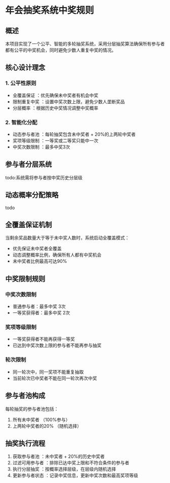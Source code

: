 # 年会抽奖系统中奖规则
## 概述
本项目实现了一个公平、智能的多轮抽奖系统，采用分层抽奖算法确保所有参与者都有公平的中奖机会，同时避免少数人重复中奖的情况。

## 核心设计理念
### 1. 公平性原则
- 全覆盖保证 ：优先确保未中奖者有机会中奖
- 限制重复中奖 ：设置中奖次数上限，避免少数人垄断奖品
- 分层概率 ：根据历史中奖情况调整中奖概率
### 2. 智能化分配
- 动态参与者池 ：每轮抽奖包含未中奖者 + 20%的上两轮中奖者
- 奖项等级限制 ：一等奖或二等奖只能中一次
- 中奖次数限制 ：最多中奖3次
## 参与者分层系统
todo:系统需将参与者按中奖历史分层级
## 动态概率分配策略
todo
## 全覆盖保证机制
当剩余奖品数量大于等于未中奖人数时，系统启动全覆盖模式：
- 优先保证未中奖者全覆盖
- 动态调整概率比例，确保所有人都有中奖机会
- 未中奖者比例最高可达90%
## 中奖限制规则
### 中奖次数限制
- 普通参与者：最多中奖 3次
- 一等奖获得者：最多中奖 2次
### 奖项等级限制
- 一等奖获得者不能再获得一等奖
- 已达到中奖次数上限的参与者不能再参与抽奖
### 轮次限制
- 同一轮次中，同一奖项不能重复抽取
- 当前轮次已中奖者不能在同一轮次再次中奖
## 参与者池构成
每轮抽奖的参与者池包括：

1. 所有未中奖者 （100%参与）
2. 上两轮中奖者的20% （随机选择）
## 抽奖执行流程
1. 获取参与者池 ：未中奖者 + 20%的历史中奖者
2. 过滤可用参与者 ：排除已达中奖上限和不符合条件的参与者
3. 执行分层抽奖 ：按概率选择层级，在层级内随机选择
4. 更新参与者状态 ：记录中奖信息，更新中奖次数和最高奖项等级